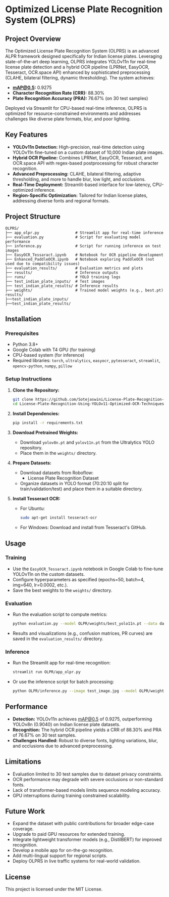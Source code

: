 # Optimized License Plate Recognition System (OLPRS)

## Project Overview

The Optimized License Plate Recognition System (OLPRS) is an advanced ALPR framework designed specifically for Indian license plates. Leveraging state-of-the-art deep learning, OLPRS integrates YOLOv11n for real-time license plate detection and a hybrid OCR pipeline (LPRNet, EasyOCR, Tesseract, OCR.space API) enhanced by sophisticated preprocessing (CLAHE, bilateral filtering, dynamic thresholding). The system achieves:

- **mAP@0.5:** 0.9275  
- **Character Recognition Rate (CRR):** 88.30%  
- **Plate Recognition Accuracy (PRA):** 76.67% (on 30 test samples)

Deployed via Streamlit for CPU-based real-time inference, OLPRS is optimized for resource-constrained environments and addresses challenges like diverse plate formats, blur, and poor lighting.

## Key Features

- **YOLOv11n Detection:** High-precision, real-time detection using YOLOv11n fine-tuned on a custom dataset of 10,000 Indian plate images.
- **Hybrid OCR Pipeline:** Combines LPRNet, EasyOCR, Tesseract, and OCR.space API with regex-based postprocessing for robust character recognition.
- **Advanced Preprocessing:** CLAHE, bilateral filtering, adaptive thresholding, and more to handle blur, low light, and occlusions.
- **Real-Time Deployment:** Streamlit-based interface for low-latency, CPU-optimized inference.
- **Region-Specific Optimization:** Tailored for Indian license plates, addressing diverse fonts and regional formats.

## Project Structure

```
OLPRS/
├── app_olpr.py                # Streamlit app for real-time inference
├── evaluation.py              # Script for evaluating model performance
├── inference.py               # Script for running inference on test images
├── EasyOCR_Tessaract.ipynb    # Notebook for OCR pipeline development
├── Enhanced_PaddleOCR.ipynb   # Notebook exploring PaddleOCR (not used due to compatibility issues)
├── evaluation_results/        # Evaluation metrics and plots
├── results/                   # Inference outputs
├── runs/                      # YOLO training logs
├── test_indian_plate_inputs/  # Test images
├── test_indian_plate_results/ # Inference results
├── weights/                   # Trained model weights (e.g., best.pt)
results/
├──test_indian_plate_inputs/           
├──test_indian_plate_results/

```

## Installation

### Prerequisites

- Python 3.8+
- Google Colab with T4 GPU (for training)
- CPU-based system (for inference)
- Required libraries: `torch`, `ultralytics`, `easyocr`, `pytesseract`, `streamlit`, `opencv-python`, `numpy`, `pillow`

### Setup Instructions

1. **Clone the Repository:**
   ```bash
   git clone https://github.com/Sotejaswini/License-Plate-Recognition-Using-YOLOv11-Optimized-OCR-Techniques.git
   cd License-Plate-Recognition-Using-YOLOv11-Optimized-OCR-Techniques
   ```

2. **Install Dependencies:**
   ```bash
   pip install -r requirements.txt
   ```

3. **Download Pretrained Weights:**
   - Download `yolov8n.pt` and `yolov11n.pt`  from the Ultralytics YOLO repository.
   - Place them in the `weights/` directory.

4. **Prepare Datasets:**
   - Download datasets from Roboflow:
     - License Plate Recognition Dataset
   - Organize datasets in YOLO format (70:20:10 split for train/validation/test) and place them in a suitable directory.

5. **Install Tesseract OCR:**
   - For Ubuntu:
     ```bash
     sudo apt-get install tesseract-ocr
     ```
   - For Windows: Download and install from Tesseract's GitHub.

## Usage

### Training

- Use the `EasyOCR_Tessaract.ipynb` notebook in Google Colab to fine-tune YOLOv11n on the custom datasets.
- Configure hyperparameters as specified (epochs=50, batch=4, img=640, lr=0.0002, etc.).
- Save the best weights to the `weights/` directory.

### Evaluation

- Run the evaluation script to compute metrics:
  ```bash
  python evaluation.py --model OLPR/weights/best_yolo11n.pt --data data/data.yaml --test-img-dir data/test/images --test-label-dir data/test/labels
  
  ```
- Results and visualizations (e.g., confusion matrices, PR curves) are saved in the `evaluation_results/` directory.

 
### Inference

- Run the Streamlit app for real-time recognition:
  ```bash
  streamlit run OLPR/app_olpr.py
  ```
- Or use the inference script for batch processing:
  ```bash
  python OLPR/inference.py --image test_image.jpg --model OLPR/weights/best_yolo11n.pt --output results/
  ```

## Performance

- **Detection:** YOLOv11n achieves mAP@0.5 of 0.9275, outperforming YOLOv8n (0.9040) on Indian license plate datasets.
- **Recognition:** The hybrid OCR pipeline yields a CRR of 88.30% and PRA of 76.67% on 30 test samples.
- **Challenges Handled:** Robust to diverse fonts, lighting variations, blur, and occlusions due to advanced preprocessing.

## Limitations

- Evaluation limited to 30 test samples due to dataset privacy constraints.
- OCR performance may degrade with severe occlusions or non-standard fonts.
- Lack of transformer-based models limits sequence modeling accuracy.
- GPU interruptions during training constrained scalability.

## Future Work

- Expand the dataset with public contributions for broader edge-case coverage.
- Upgrade to paid GPU resources for extended training.
- Integrate lightweight transformer models (e.g., DistilBERT) for improved recognition.
- Develop a mobile app for on-the-go recognition.
- Add multi-lingual support for regional scripts.
- Deploy OLPRS in live traffic systems for real-world validation.

## License

This project is licensed under the MIT License.
